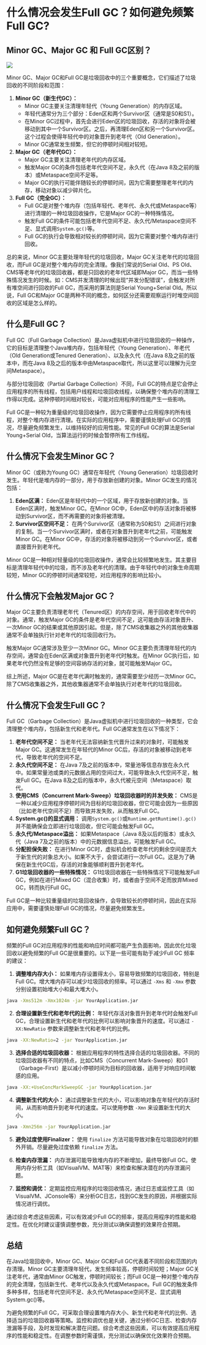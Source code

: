 # 什么情况会发生Full GC？如何避免频繁Full GC?
Minor GC、Major GC 和 Full GC区别？
------------------------------

![](https://p3-juejin.byteimg.com/tos-cn-i-k3u1fbpfcp/0f1ebed125404724bfc99addb9d49c6f~tplv-k3u1fbpfcp-jj-mark:3024:0:0:0:q75.awebp#?w=1239&h=385&s=56162&e=png&a=1&b=fcf8ed)

Minor GC、Major GC和Full GC是垃圾回收中的三个重要概念，它们描述了垃圾回收的不同阶段和范围：

1.  **Minor GC（新生代GC）：** 
    *   Minor GC主要关注清理年轻代（Young Generation）的内存区域。
    *   年轻代通常分为三个部分：Eden区和两个Survivor区（通常是S0和S1）。
    *   在Minor GC过程中，首先会进行Eden区的垃圾回收，存活的对象将会被移动到其中一个Survivor区。之后，再清理Eden区和另一个Survivor区。这个过程会使得年轻代中的对象晋升到老年代（Old Generation）。
    *   Minor GC通常发生频繁，但它的停顿时间相对较短。
2.  **Major GC（老年代GC）：** 
    *   Major GC主要关注清理老年代的内存区域。
    *   触发Major GC的条件包括老年代空间不足，永久代（在Java 8及之前的版本）或Metaspace空间不足等。
    *   Major GC的执行可能伴随较长的停顿时间，因为它需要整理老年代的内存，移动对象以减少碎片化。
3.  **Full GC（完全GC）：** 
    *   Full GC是对整个堆内存（包括年轻代、老年代、永久代或Metaspace等）进行清理的一种垃圾回收操作，它是Major GC的一种特殊情况。
    *   触发Full GC的条件可能包括老年代空间不足、永久代/Metaspace空间不足、显式调用`System.gc()`等。
    *   Full GC的执行会导致相对较长的停顿时间，因为它需要对整个堆内存进行回收。

总的来说，Minor GC主要处理年轻代的垃圾回收，Major GC关注老年代的垃圾回收，而Full GC是对整个堆内存的完全清理。像我们常说的Serial Old、PS Old、CMS等老年代的垃圾回收器，都是只回收的老年代区域即Major GC，而当一些特殊情况发生的时候。如：CMS并发清理的时候出现“并发分配错误”，会触发对所有堆空间进行回收的Full GC，而采用的算法则是Serial Young+Serial Old。所以说，Full GC和Major GC是两种不同的概念，如何区分还需要观察运行时堆空间回收的区域是怎么样的。

什么是Full GC？
-----------

Full GC（Full Garbage Collection）是Java虚拟机中进行垃圾回收的一种操作，它的目标是清理整个Java堆内存，包括年轻代（Young Generation）、年老代（Old Generation或Tenured Generation）、以及永久代（在Java 8及之前的版本中，而在Java 8及之后的版本中由Metaspace取代，所以这里可以理解为元空间Metaspace）。

与部分垃圾回收（Partial Garbage Collection）不同，Full GC的特点是它会停止应用程序的所有线程，包括用户线程和垃圾回收线程，以确保整个堆内存的清理工作得以完成。这种停顿时间相对较长，可能对应用程序的性能产生一些影响。

Full GC是一种较为重量级的垃圾回收操作，因为它需要停止应用程序的所有线程，对整个堆内存进行清理。在实际的应用程序中，需要谨慎处理Full GC的情况，尽量避免频繁发生，以维持较好的应用性能。常见的Full GC的算法是Serial Young+Serial Old，当算法运行的时候会暂停所有工作线程。

什么情况下会发生Minor GC？
-----------------

Minor GC（或称为Young GC）通常在年轻代（Young Generation）垃圾回收时发生。年轻代是堆内存的一部分，用于存放新创建的对象。Minor GC发生的情况包括：

1.  **Eden区满：**  Eden区是年轻代中的一个区域，用于存放新创建的对象。当Eden区满时，触发Minor GC。在Minor GC中，Eden区中的存活对象将被移动到Survivor区，而不再需要的对象将被清理。
2.  **Survivor区空间不足：**  在两个Survivor区（通常称为S0和S1）之间进行对象的复制。当一个Survivor区满时，或者在对象晋升到老年代之前，可能触发Minor GC。在Minor GC中，存活的对象将被移动到另一个Survivor区，或者直接晋升到老年代。

Minor GC是一种相对轻量级的垃圾回收操作，通常会比较频繁地发生。其主要目标是清理年轻代中的垃圾，而不涉及老年代的清理。由于年轻代中的对象生命周期较短，Minor GC的停顿时间通常较短，对应用程序的影响比较小。

什么情况下会触发Major GC？
-----------------

Major GC主要负责清理老年代（Tenured区）的内存空间，用于回收老年代中的对象。通常，触发Major GC的条件是老年代空间不足，这可能由存活对象晋升、一次Minor GC的结果或其他原因引起。但是，除了CMS收集器之外的其他收集器通常不会单独执行针对老年代的垃圾回收行为。

触发Major GC通常涉及至少一次Minor GC。Minor GC主要负责清理年轻代的内存空间，通常会在Eden区满或对象晋升到老年代时触发。在Minor GC执行后，如果老年代仍然没有足够的空间容纳存活的对象，就可能触发Major GC。

综上所述，Major GC是在老年代满时触发的，通常需要至少经历一次Minor GC。除了CMS收集器之外，其他收集器通常不会单独执行对老年代的垃圾回收。

什么情况下会发生Full GC？
----------------

Full GC（Garbage Collection）是Java虚拟机中进行垃圾回收的一种类型，它会清理整个堆内存，包括新生代和老年代。Full GC通常发生在以下情况下：

1.  **老年代空间不足：**  当老年代无法容纳新生代晋升过来的对象时，可能触发Major GC。这通常发生在年轻代的Minor GC后，存活的对象被移动到老年代，导致老年代的空间不足。
2.  **永久代空间不足：**  在Java 7及之前的版本中，常量池等信息存放在永久代中。如果常量池或类的元数据占用的空间过大，可能导致永久代空间不足，触发Full GC。在Java 8及之后的版本中，永久代被元空间（Metaspace）取代。
3.  **使用CMS（Concurrent Mark-Sweep）垃圾回收器时的并发失败：**  CMS是一种以减少应用程序停顿时间为目标的垃圾回收器，但它可能会因为一些原因（比如老年代空间不足）而导致并发失败，从而触发Full GC。
4.  **System.gc()的显式调用：**  调用`System.gc()`或`Runtime.getRuntime().gc()`并不能确保会立即进行垃圾回收，但它可能会触发Full GC。
5.  **永久代/Metaspace溢出：**  如果Metaspace（Java 8及以后的版本）或永久代（Java 7及之前的版本）中的元数据信息溢出，可能触发Full GC。
6.  **分配担保失败：**  在进行Minor GC时，虚拟机会检查老年代的剩余空间是否大于新生代的对象总大小。如果不大于，会尝试进行一次Full GC。这是为了确保在新生代GC后，存活的对象能够顺利晋升到老年代。
7.  **G1垃圾回收器的一些特殊情况：**  G1垃圾回收器在一些特殊情况下可能触发Full GC，例如在进行Mixed GC（混合收集）时，或者由于空间不足而放弃Mixed GC，转而执行Full GC。

Full GC是一种比较重量级的垃圾回收操作，会导致较长的停顿时间，因此在实际应用中，需要谨慎处理Full GC的情况，尽量避免频繁发生。

如何避免频繁Full GC？
--------------

频繁的Full GC对应用程序的性能和响应时间都可能产生负面影响，因此优化垃圾回收以避免频繁的Full GC是很重要的。以下是一些可能有助于减少Full GC 频率的建议：

1.  **调整堆内存大小：**  如果堆内存设置得太小，容易导致频繁的垃圾回收，特别是Full GC。增大堆内存可以减少垃圾回收的频率。可以通过 `-Xms` 和 `-Xmx` 参数分别设置初始堆大小和最大堆大小。

```bash
java -Xms512m -Xmx1024m -jar YourApplication.jar

```

2.  **合理设置新生代和老年代的比例：**  年轻代存活对象晋升到老年代时会触发Full GC，合理设置新生代和老年代的比例可以影响对象晋升的速度。可以通过 `-XX:NewRatio` 参数来调整新生代和老年代的比例。

```bash
java -XX:NewRatio=2 -jar YourApplication.jar

```

3.  **选择合适的垃圾回收器：**  根据应用程序的特性选择合适的垃圾回收器。不同的垃圾回收器有不同的特点，比如CMS（Concurrent Mark-Sweep）和G1（Garbage-First）是以减小停顿时间为目标的回收器，适用于对响应时间敏感的应用。

```bash
java -XX:+UseConcMarkSweepGC -jar YourApplication.jar

```

4.  **调整新生代的大小：**  通过调整新生代的大小，可以影响对象在年轻代的存活时间，从而影响晋升到老年代的速度。可以使用参数 `-Xmn` 来设置新生代的大小。

```bash
java -Xmn256m -jar YourApplication.jar

```

5.  **避免过度使用Finalizer：**  使用 `finalize` 方法可能导致对象在垃圾回收时的额外开销。尽量避免过度依赖 `finalize` 方法。
    
6.  **检查内存泄漏：**  内存泄漏可能导致堆内存的不断增加，最终导致Full GC。使用内存分析工具（如VisualVM、MAT等）来检查和解决潜在的内存泄漏问题。
    
7.  **监控和调优：**  定期监控应用程序的垃圾回收情况，通过日志或监控工具（如VisualVM、JConsole等）来分析GC日志，找到GC发生的原因，并根据实际情况进行调优。
    

通过综合考虑这些因素，可以有效减少Full GC的频率，提高应用程序的性能和稳定性。在优化时建议谨慎调整参数，充分测试以确保调整的效果符合预期。

总结
--

在Java垃圾回收中，Minor GC、Major GC和Full GC代表着不同阶段和范围的内存清理。Minor GC主要清理年轻代，发生频率较高，停顿时间较短；Major GC关注老年代，通常由Minor GC触发，停顿时间较长；而Full GC是一种对整个堆内存的完全清理，包括新生代、老年代以及永久代或Metaspace。Full GC的触发条件多种多样，包括老年代空间不足、永久代/Metaspace空间不足、显式调用System.gc()等。

为避免频繁的Full GC，可采取合理设置堆内存大小、新生代和老年代的比例、选择适当的垃圾回收器等策略。监控和调优也是关键，通过分析GC日志、检查内存泄漏等手段，及时发现和解决潜在问题。综合考虑这些因素，可以有效提高应用程序的性能和稳定性。在调整参数时需谨慎，充分测试以确保优化效果符合预期。